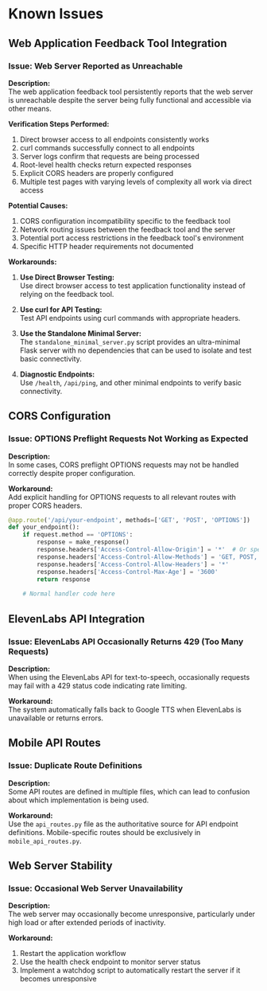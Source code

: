 # Known Issues

## Web Application Feedback Tool Integration

### Issue: Web Server Reported as Unreachable

**Description:**  
The web application feedback tool persistently reports that the web server is unreachable despite the server being fully functional and accessible via other means.

**Verification Steps Performed:**
1. Direct browser access to all endpoints consistently works
2. curl commands successfully connect to all endpoints
3. Server logs confirm that requests are being processed
4. Root-level health checks return expected responses
5. Explicit CORS headers are properly configured
6. Multiple test pages with varying levels of complexity all work via direct access

**Potential Causes:**
1. CORS configuration incompatibility specific to the feedback tool
2. Network routing issues between the feedback tool and the server
3. Potential port access restrictions in the feedback tool's environment
4. Specific HTTP header requirements not documented

**Workarounds:**
1. **Use Direct Browser Testing:**  
   Use direct browser access to test application functionality instead of relying on the feedback tool.

2. **Use curl for API Testing:**  
   Test API endpoints using curl commands with appropriate headers.

3. **Use the Standalone Minimal Server:**  
   The `standalone_minimal_server.py` script provides an ultra-minimal Flask server with no dependencies that can be used to isolate and test basic connectivity.

4. **Diagnostic Endpoints:**  
   Use `/health`, `/api/ping`, and other minimal endpoints to verify basic connectivity.

## CORS Configuration

### Issue: OPTIONS Preflight Requests Not Working as Expected

**Description:**  
In some cases, CORS preflight OPTIONS requests may not be handled correctly despite proper configuration.

**Workaround:**  
Add explicit handling for OPTIONS requests to all relevant routes with proper CORS headers.

```python
@app.route('/api/your-endpoint', methods=['GET', 'POST', 'OPTIONS'])
def your_endpoint():
    if request.method == 'OPTIONS':
        response = make_response()
        response.headers['Access-Control-Allow-Origin'] = '*'  # Or specific origin
        response.headers['Access-Control-Allow-Methods'] = 'GET, POST, OPTIONS'
        response.headers['Access-Control-Allow-Headers'] = '*'
        response.headers['Access-Control-Max-Age'] = '3600'
        return response
    
    # Normal handler code here
```

## ElevenLabs API Integration

### Issue: ElevenLabs API Occasionally Returns 429 (Too Many Requests)

**Description:**  
When using the ElevenLabs API for text-to-speech, occasionally requests may fail with a 429 status code indicating rate limiting.

**Workaround:**  
The system automatically falls back to Google TTS when ElevenLabs is unavailable or returns errors.

## Mobile API Routes

### Issue: Duplicate Route Definitions

**Description:**  
Some API routes are defined in multiple files, which can lead to confusion about which implementation is being used.

**Workaround:**  
Use the `api_routes.py` file as the authoritative source for API endpoint definitions. Mobile-specific routes should be exclusively in `mobile_api_routes.py`.

## Web Server Stability

### Issue: Occasional Web Server Unavailability

**Description:**  
The web server may occasionally become unresponsive, particularly under high load or after extended periods of inactivity.

**Workaround:**  
1. Restart the application workflow
2. Use the health check endpoint to monitor server status
3. Implement a watchdog script to automatically restart the server if it becomes unresponsive
